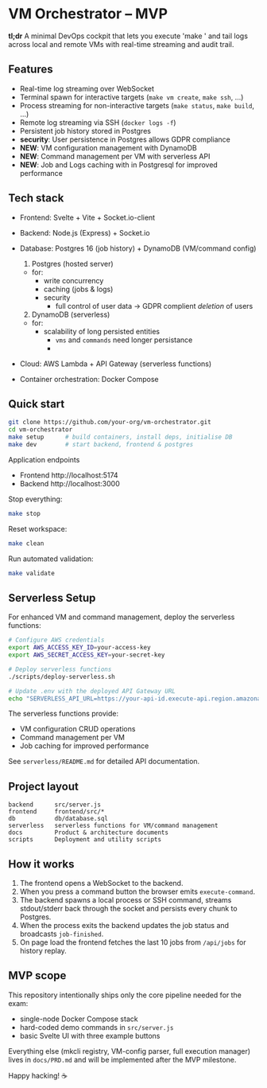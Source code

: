 # VM Orchestrator – MVP

**tl;dr** A minimal DevOps cockpit that lets you execute 'make <target>' and tail logs across local and remote VMs with real-time streaming and audit trail.

## Features

- Real-time log streaming over WebSocket
- Terminal spawn for interactive targets (`make vm create`, `make ssh`, …)
- Process streaming for non-interactive targets (`make status`, `make build`, …)
- Remote log streaming via SSH (`docker logs -f`)
- Persistent job history stored in Postgres
- **security**: User persistence in Postgres allows GDPR compliance
- **NEW**: VM configuration management with DynamoDB
- **NEW**: Command management per VM with serverless API
- **NEW**: Job and Logs caching with in Postgresql for improved performance

## Tech stack

- Frontend: Svelte + Vite + Socket.io-client
- Backend: Node.js (Express) + Socket.io
- Database: Postgres 16 (job history) + DynamoDB (VM/command config)

  1. Postgres (hosted server)

  - for:
    - write concurrency
    - caching (jobs & logs)
    - security
      - full control of user data -> GDPR complient _deletion_ of users

  2. DynamoDB (serverless)

  - for:
    - scalability of long persisted entities
      - `vms` and `commands` need longer persistance
      -

- Cloud: AWS Lambda + API Gateway (serverless functions)
- Container orchestration: Docker Compose

## Quick start

```bash
git clone https://github.com/your-org/vm-orchestrator.git
cd vm-orchestrator
make setup      # build containers, install deps, initialise DB
make dev        # start backend, frontend & postgres
```

Application endpoints

- Frontend http://localhost:5174
- Backend http://localhost:3000

Stop everything:

```bash
make stop
```

Reset workspace:

```bash
make clean
```

Run automated validation:

```bash
make validate
```

## Serverless Setup

For enhanced VM and command management, deploy the serverless functions:

```bash
# Configure AWS credentials
export AWS_ACCESS_KEY_ID=your-access-key
export AWS_SECRET_ACCESS_KEY=your-secret-key

# Deploy serverless functions
./scripts/deploy-serverless.sh

# Update .env with the deployed API Gateway URL
echo "SERVERLESS_API_URL=https://your-api-id.execute-api.region.amazonaws.com" >> .env
```

The serverless functions provide:

- VM configuration CRUD operations
- Command management per VM
- Job caching for improved performance

See `serverless/README.md` for detailed API documentation.

## Project layout

```
backend      src/server.js
frontend     frontend/src/*
db           db/database.sql
serverless   serverless functions for VM/command management
docs         Product & architecture documents
scripts      Deployment and utility scripts
```

## How it works

1. The frontend opens a WebSocket to the backend.
2. When you press a command button the browser emits `execute-command`.
3. The backend spawns a local process or SSH command, streams stdout/stderr back through the socket and persists every chunk to Postgres.
4. When the process exits the backend updates the job status and broadcasts `job-finished`.
5. On page load the frontend fetches the last 10 jobs from `/api/jobs` for history replay.

## MVP scope

This repository intentionally ships only the core pipeline needed for the exam:

- single-node Docker Compose stack
- hard-coded demo commands in `src/server.js`
- basic Svelte UI with three example buttons

Everything else (mkcli registry, VM-config parser, full execution manager) lives in `docs/PRD.md` and will be implemented after the MVP milestone.

Happy hacking! ☕

